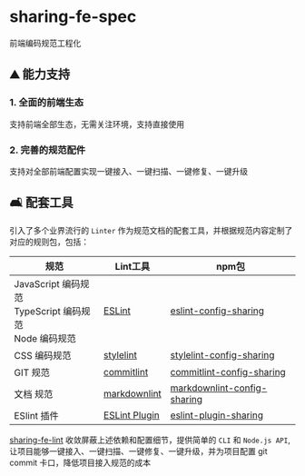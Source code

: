 # sharing-fe-spec

前端编码规范工程化

## :mountain: 能力支持

### 1. 全面的前端生态

支持前端全部生态，无需关注环境，支持直接使用

### 2. 完善的规范配件

支持对全部前端配置实现一键接入、一键扫描、一键修复、一键升级

## :couch_and_lamp: 配套工具

引入了多个业界流行的 `Linter` 作为规范文档的配套工具，并根据规范内容定制了对应的规则包，包括：

| 规范              | Lint工具            | npm包            |
| -----------------| --------------------|-----------------|
| JavaScript 编码规范<br />TypeScript 编码规范<br />Node 编码规范        | [ESLint](https://eslint.org) | [eslint-config-sharing](https://www.npmjs.com/package/eslint-config-sharing) |
| CSS 编码规范      | [stylelint](https://stylelint.io)   | [stylelint-config-sharing](https://www.npmjs.com/package/stylelint-config-sharing)  |
| GIT 规范      | [commitlint](https://commitlint.js.org/)    | [commitlint-config-sharing](https://www.npmjs.com/package/commitlint-config-sharing)  |
| 文档 规范     | [markdownlint](https://github/DavidAnson)   | [markdownlint-config-sharing](https://www.npmjs.com/package/markdownlint-config-sharing) |
| ESlint 插件     |[ESLint Plugin](https://eslint.org/docs/latest/extend/plugins) | [eslint-plugin-sharing](https://www.npmjs.com/package/eslint-plugin-sharing)  |

[sharing-fe-lint](https://www.npmjs.com/package/sharing-fe-lint) 收敛屏蔽上述依赖和配置细节，提供简单的 `CLI` 和 `Node.js API`,让项目能够一键接入、一键扫描、一键修复、一键升级，并为项目配置 git commit 卡口，降低项目接入规范的成本

